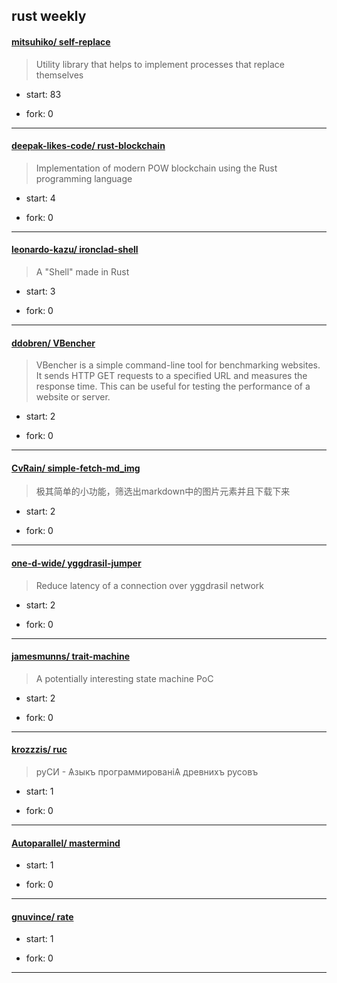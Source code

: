 ## rust weekly

#### [mitsuhiko/ self-replace](https://github.com/mitsuhiko/self-replace)
>  Utility library that helps to implement processes that replace themselves
+ start: 83
+ fork: 0
---
#### [deepak-likes-code/ rust-blockchain](https://github.com/deepak-likes-code/rust-blockchain)
>  Implementation of modern POW blockchain using the Rust programming language
+ start: 4
+ fork: 0
---
#### [leonardo-kazu/ ironclad-shell](https://github.com/leonardo-kazu/ironclad-shell)
>  A "Shell" made in Rust
+ start: 3
+ fork: 0
---
#### [ddobren/ VBencher](https://github.com/ddobren/VBencher)
>  VBencher is a simple command-line tool for benchmarking websites. It sends HTTP GET requests to a specified URL and measures the response time. This can be useful for testing the performance of a website or server.
+ start: 2
+ fork: 0
---
#### [CvRain/ simple-fetch-md_img](https://github.com/CvRain/simple-fetch-md_img)
>  极其简单的小功能，筛选出markdown中的图片元素并且下载下来
+ start: 2
+ fork: 0
---
#### [one-d-wide/ yggdrasil-jumper](https://github.com/one-d-wide/yggdrasil-jumper)
>  Reduce latency of a connection over yggdrasil network
+ start: 2
+ fork: 0
---
#### [jamesmunns/ trait-machine](https://github.com/jamesmunns/trait-machine)
>  A potentially interesting state machine PoC
+ start: 2
+ fork: 0
---
#### [krozzzis/ ruc](https://github.com/krozzzis/ruc)
>  руСИ - Ѧзыкъ программированiѦ древнихъ русовъ
+ start: 1
+ fork: 0
---
#### [Autoparallel/ mastermind](https://github.com/Autoparallel/mastermind)
>  
+ start: 1
+ fork: 0
---
#### [gnuvince/ rate](https://github.com/gnuvince/rate)
>  
+ start: 1
+ fork: 0
---